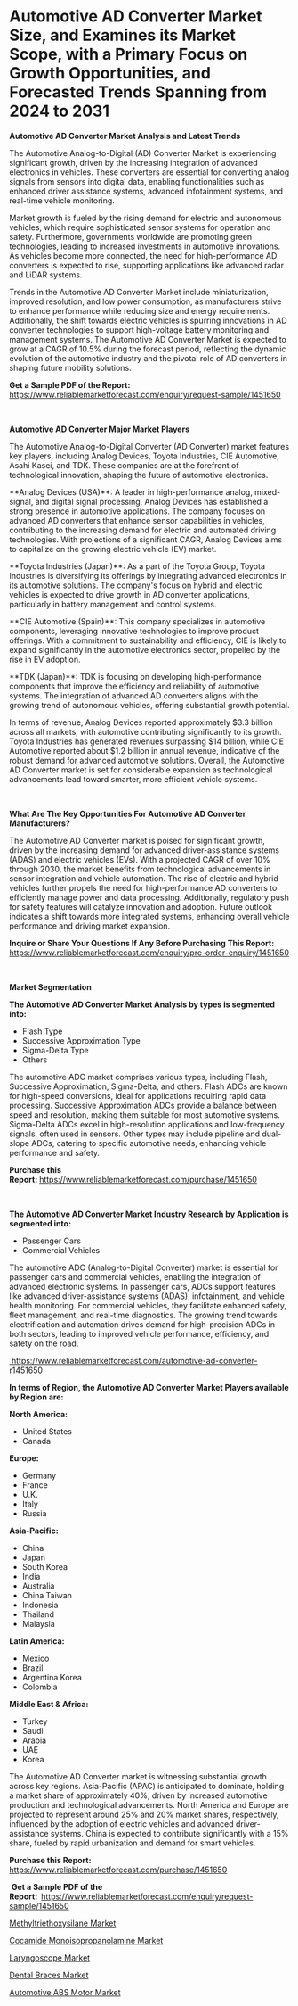 <p><h1>Automotive AD Converter Market Size, and Examines its Market Scope, with a Primary Focus on Growth Opportunities, and Forecasted Trends Spanning from 2024 to 2031</h1></p><p><strong>Automotive AD Converter Market Analysis and Latest Trends</strong></p>
<p><p>The Automotive Analog-to-Digital (AD) Converter Market is experiencing significant growth, driven by the increasing integration of advanced electronics in vehicles. These converters are essential for converting analog signals from sensors into digital data, enabling functionalities such as enhanced driver assistance systems, advanced infotainment systems, and real-time vehicle monitoring.</p><p>Market growth is fueled by the rising demand for electric and autonomous vehicles, which require sophisticated sensor systems for operation and safety. Furthermore, governments worldwide are promoting green technologies, leading to increased investments in automotive innovations. As vehicles become more connected, the need for high-performance AD converters is expected to rise, supporting applications like advanced radar and LiDAR systems.</p><p>Trends in the Automotive AD Converter Market include miniaturization, improved resolution, and low power consumption, as manufacturers strive to enhance performance while reducing size and energy requirements. Additionally, the shift towards electric vehicles is spurring innovations in AD converter technologies to support high-voltage battery monitoring and management systems. The Automotive AD Converter Market is expected to grow at a CAGR of 10.5% during the forecast period, reflecting the dynamic evolution of the automotive industry and the pivotal role of AD converters in shaping future mobility solutions.</p></p>
<p><strong>Get a Sample PDF of the Report:&nbsp;</strong> <a href="https://www.reliablemarketforecast.com/enquiry/request-sample/1451650?utm_campaign=1169&utm_medium=2&utm_source=Github&utm_content=ia&utm_term=03112024&utm_id=automotive-ad-converter">https://www.reliablemarketforecast.com/enquiry/request-sample/1451650</a></p>
<p>&nbsp;</p>
<p><strong>Automotive AD Converter Major Market Players</strong></p>
<p><p>The Automotive Analog-to-Digital Converter (AD Converter) market features key players, including Analog Devices, Toyota Industries, CIE Automotive, Asahi Kasei, and TDK. These companies are at the forefront of technological innovation, shaping the future of automotive electronics.</p><p>**Analog Devices (USA)**: A leader in high-performance analog, mixed-signal, and digital signal processing, Analog Devices has established a strong presence in automotive applications. The company focuses on advanced AD converters that enhance sensor capabilities in vehicles, contributing to the increasing demand for electric and automated driving technologies. With projections of a significant CAGR, Analog Devices aims to capitalize on the growing electric vehicle (EV) market.</p><p>**Toyota Industries (Japan)**: As a part of the Toyota Group, Toyota Industries is diversifying its offerings by integrating advanced electronics in its automotive solutions. The company's focus on hybrid and electric vehicles is expected to drive growth in AD converter applications, particularly in battery management and control systems.</p><p>**CIE Automotive (Spain)**: This company specializes in automotive components, leveraging innovative technologies to improve product offerings. With a commitment to sustainability and efficiency, CIE is likely to expand significantly in the automotive electronics sector, propelled by the rise in EV adoption.</p><p>**TDK (Japan)**: TDK is focusing on developing high-performance components that improve the efficiency and reliability of automotive systems. The integration of advanced AD converters aligns with the growing trend of autonomous vehicles, offering substantial growth potential.</p><p>In terms of revenue, Analog Devices reported approximately $3.3 billion across all markets, with automotive contributing significantly to its growth. Toyota Industries has generated revenues surpassing $14 billion, while CIE Automotive reported about $1.2 billion in annual revenue, indicative of the robust demand for advanced automotive solutions. Overall, the Automotive AD Converter market is set for considerable expansion as technological advancements lead toward smarter, more efficient vehicle systems.</p></p>
<p>&nbsp;</p>
<p><strong>What Are The Key Opportunities For Automotive AD Converter Manufacturers?</strong></p>
<p><p>The Automotive AD Converter market is poised for significant growth, driven by the increasing demand for advanced driver-assistance systems (ADAS) and electric vehicles (EVs). With a projected CAGR of over 10% through 2030, the market benefits from technological advancements in sensor integration and vehicle automation. The rise of electric and hybrid vehicles further propels the need for high-performance AD converters to efficiently manage power and data processing. Additionally, regulatory push for safety features will catalyze innovation and adoption. Future outlook indicates a shift towards more integrated systems, enhancing overall vehicle performance and driving market expansion.</p></p>
<p><strong>Inquire or Share Your Questions If Any Before Purchasing This Report:</strong> <a href="https://www.reliablemarketforecast.com/enquiry/pre-order-enquiry/1451650?utm_campaign=1169&utm_medium=2&utm_source=Github&utm_content=ia&utm_term=03112024&utm_id=automotive-ad-converter">https://www.reliablemarketforecast.com/enquiry/pre-order-enquiry/1451650</a></p>
<p>&nbsp;</p>
<p><strong>Market Segmentation</strong></p>
<p><strong>The Automotive AD Converter Market Analysis by types is segmented into:</strong></p>
<p><ul><li>Flash Type</li><li>Successive Approximation Type</li><li>Sigma-Delta Type</li><li>Others</li></ul></p>
<p><p>The automotive ADC market comprises various types, including Flash, Successive Approximation, Sigma-Delta, and others. Flash ADCs are known for high-speed conversions, ideal for applications requiring rapid data processing. Successive Approximation ADCs provide a balance between speed and resolution, making them suitable for most automotive systems. Sigma-Delta ADCs excel in high-resolution applications and low-frequency signals, often used in sensors. Other types may include pipeline and dual-slope ADCs, catering to specific automotive needs, enhancing vehicle performance and safety.</p></p>
<p><strong>Purchase this Report:&nbsp;</strong><a href="https://www.reliablemarketforecast.com/purchase/1451650?utm_campaign=1169&utm_medium=2&utm_source=Github&utm_content=ia&utm_term=03112024&utm_id=automotive-ad-converter">https://www.reliablemarketforecast.com/purchase/1451650</a></p>
<p>&nbsp;</p>
<p><strong>The Automotive AD Converter Market Industry Research by Application is segmented into:</strong></p>
<p><ul><li>Passenger Cars</li><li>Commercial Vehicles</li></ul></p>
<p><p>The automotive ADC (Analog-to-Digital Converter) market is essential for passenger cars and commercial vehicles, enabling the integration of advanced electronic systems. In passenger cars, ADCs support features like advanced driver-assistance systems (ADAS), infotainment, and vehicle health monitoring. For commercial vehicles, they facilitate enhanced safety, fleet management, and real-time diagnostics. The growing trend towards electrification and automation drives demand for high-precision ADCs in both sectors, leading to improved vehicle performance, efficiency, and safety on the road.</p></p>
<p><a href="https://www.reliablemarketforecast.com/automotive-ad-converter-r1451650?utm_campaign=1169&utm_medium=2&utm_source=Github&utm_content=ia&utm_term=03112024&utm_id=automotive-ad-converter">&nbsp;https://www.reliablemarketforecast.com/automotive-ad-converter-r1451650</a></p>
<p><strong>In terms of Region, the Automotive AD Converter Market Players available by Region are:</strong></p>
<p>
    <p> <strong> North America: </strong>
        <ul>
            <li>United States</li>
            <li>Canada</li>
        </ul>
        </p> 
    <p> <strong> Europe: </strong>
        <ul>
            <li>Germany</li>
            <li>France</li>
            <li>U.K.</li>
            <li>Italy</li>
            <li>Russia</li>
        </ul>
        </p> 
    <p> <strong> Asia-Pacific: </strong>
        <ul>
            <li>China</li>
            <li>Japan</li>
            <li>South Korea</li>
            <li>India</li>
            <li>Australia</li>
            <li>China Taiwan</li>
            <li>Indonesia</li>
            <li>Thailand</li>
            <li>Malaysia</li>
        </ul>
        </p> 
    <p> <strong> Latin America: </strong>
        <ul>
            <li>Mexico</li>
            <li>Brazil</li>
            <li>Argentina Korea</li>
            <li>Colombia</li>
        </ul>
        </p> 
    <p> <strong> Middle East & Africa: </strong>
        <ul>
            <li>Turkey</li>
            <li>Saudi</li>
            <li>Arabia</li>
            <li>UAE</li>
            <li>Korea</li>
        </ul>
    </p>
    </p>
<p><p>The Automotive AD Converter market is witnessing substantial growth across key regions. Asia-Pacific (APAC) is anticipated to dominate, holding a market share of approximately 40%, driven by increased automotive production and technological advancements. North America and Europe are projected to represent around 25% and 20% market shares, respectively, influenced by the adoption of electric vehicles and advanced driver-assistance systems. China is expected to contribute significantly with a 15% share, fueled by rapid urbanization and demand for smart vehicles.</p></p>
<p><strong>Purchase this Report: </strong><a href="https://www.reliablemarketforecast.com/purchase/1451650?utm_campaign=1169&utm_medium=2&utm_source=Github&utm_content=ia&utm_term=03112024&utm_id=automotive-ad-converter">https://www.reliablemarketforecast.com/purchase/1451650</a></p>
<p>&nbsp;<strong>Get a Sample PDF of the Report:&nbsp;&nbsp;</strong><a href="https://www.reliablemarketforecast.com/enquiry/request-sample/1451650?utm_campaign=1169&utm_medium=2&utm_source=Github&utm_content=ia&utm_term=03112024&utm_id=automotive-ad-converter">https://www.reliablemarketforecast.com/enquiry/request-sample/1451650</a></p>
<p><strong></strong></p>
<p><p><a href="https://www.linkedin.com/pulse/methyltriethoxysilane-market-overview-forecast-2024-2031-detailed-vuzoe?utm_campaign=1169&utm_medium=2&utm_source=Github&utm_content=ia&utm_term=03112024&utm_id=automotive-ad-converter">Methyltriethoxysilane Market</a></p><p><a href="https://www.linkedin.com/pulse/cocamide-monoisopropanolamine-market-global-share-ranking-owgse?utm_campaign=1169&utm_medium=2&utm_source=Github&utm_content=ia&utm_term=03112024&utm_id=automotive-ad-converter">Cocamide Monoisopropanolamine Market</a></p><p><a href="https://issuu.com/reportprime-2/docs/laryngoscope-market-size-2030.pptx_c4dd99e6a69913?utm_campaign=1169&utm_medium=2&utm_source=Github&utm_content=ia&utm_term=03112024&utm_id=automotive-ad-converter">Laryngoscope Market</a></p><p><a href="https://issuu.com/reportprime-2/docs/dental-braces-market-size-2030.pptx_48a15be3266f03?utm_campaign=1169&utm_medium=2&utm_source=Github&utm_content=ia&utm_term=03112024&utm_id=automotive-ad-converter">Dental Braces Market</a></p><p><a href="https://github.com/nenitafam9o0/Market-Research-Report-List-1/blob/main/automotive-abs-motor-market.md?utm_campaign=1169&utm_medium=2&utm_source=Github&utm_content=ia&utm_term=03112024&utm_id=automotive-ad-converter">Automotive ABS Motor Market</a></p></p>